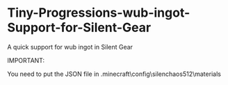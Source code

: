 # Tiny-Progressions-wub-ingot-Support-for-Silent-Gear
A quick support for wub ingot in Silent Gear

IMPORTANT:

You need to put the JSON file in .minecraft\config\silenchaos512\materials
